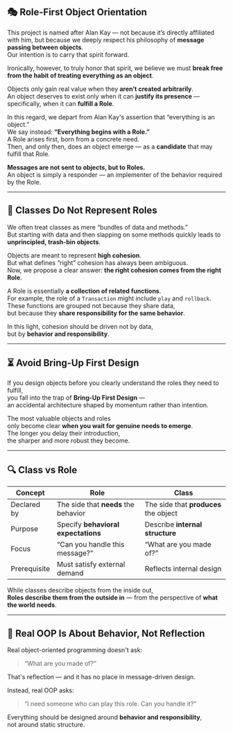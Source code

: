 ## 🎭 Role-First Object Orientation

This project is named after Alan Kay — not because it’s directly affiliated with him, but because we deeply respect his philosophy of **message passing between objects**.  
Our intention is to carry that spirit forward.

Ironically, however, to truly honor that spirit, we believe we must **break free from the habit of treating everything as an object**.

Objects only gain real value when they **aren’t created arbitrarily**.  
An object deserves to exist only when it can **justify its presence** —  
specifically, when it can **fulfill a Role**.

In this regard, we depart from Alan Kay's assertion that “everything is an object.”  
We say instead: **“Everything begins with a Role.”**  
A Role arises first, born from a concrete need.  
Then, and only then, does an object emerge — as a **candidate** that may fulfill that Role.

**Messages are not sent to objects, but to Roles.**  
An object is simply a responder — an implementer of the behavior required by the Role.

---

## 🧱 Classes Do Not Represent Roles

We often treat classes as mere “bundles of data and methods.”  
But starting with data and then slapping on some methods quickly leads to  
**unprincipled, trash-bin objects**.

Objects are meant to represent **high cohesion**.  
But what defines “right” cohesion has always been ambiguous.  
Now, we propose a clear answer: **the right cohesion comes from the right Role**.

A Role is essentially **a collection of related functions**.  
For example, the role of a `Transaction` might include `play` and `rollback`.  
These functions are grouped not because they share data,  
but because they **share responsibility for the same behavior**.

In this light, cohesion should be driven not by data,  
but by **behavior and responsibility**.

---

## ⏳ Avoid Bring-Up First Design

If you design objects before you clearly understand the roles they need to fulfill,  
you fall into the trap of **Bring-Up First Design** —  
an accidental architecture shaped by momentum rather than intention.

The most valuable objects and roles  
only become clear **when you wait for genuine needs to emerge**.  
The longer you delay their introduction,  
the sharper and more robust they become.

---

## 🔍 Class vs Role

|Concept|Role|Class|
|---|---|---|
|Declared by|The side that **needs** the behavior|The side that **produces** the object|
|Purpose|Specify **behavioral expectations**|Describe **internal structure**|
|Focus|“Can you handle this message?”|“What are you made of?”|
|Prerequisite|Must satisfy external demand|Reflects internal design|

While classes describe objects from the inside out,  
**Roles describe them from the outside in** — from the perspective of **what the world needs**.

---

## 🧠 Real OOP Is About Behavior, Not Reflection

Real object-oriented programming doesn't ask:

> “What are you made of?”

That's reflection — and it has no place in message-driven design.

Instead, real OOP asks:

> “I need someone who can play this role. Can you handle it?”

Everything should be designed around **behavior and responsibility**,  
not around static structure.
